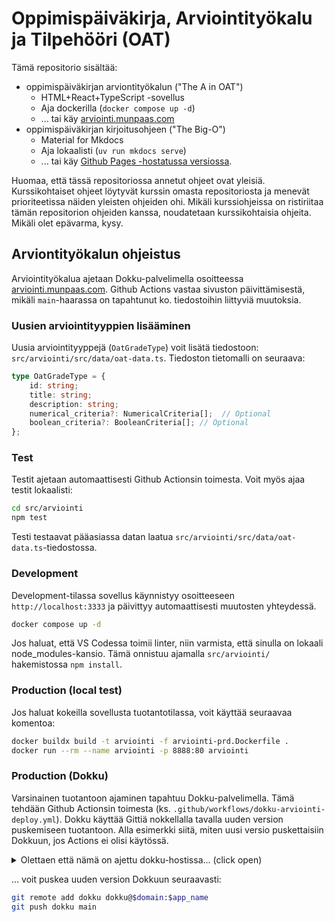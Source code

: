 # Oppimispäiväkirja, Arviointityökalu ja Tilpehööri (OAT)

Tämä repositorio sisältää:

* oppimispäiväkirjan arviontityökalun ("The A in OAT")
    * HTML+React+TypeScript -sovellus
    * Aja dockerilla (`docker compose up -d`)
    * ... tai käy [arviointi.munpaas.com](https://arviointi.munpaas.com)
* oppimispäiväkirjan kirjoitusohjeen ("The Big-O")
    * Material for Mkdocs
    * Aja lokaalisti (`uv run mkdocs serve`)
    * ... tai käy [Github Pages -hostatussa versiossa](https://sourander.github.io/oat).
 
Huomaa, että tässä repositoriossa annetut ohjeet ovat yleisiä. Kurssikohtaiset ohjeet löytyvät kurssin omasta repositoriosta ja menevät prioriteetissa näiden yleisten ohjeiden ohi. Mikäli kurssiohjeissa on ristiriitaa tämän repositorion ohjeiden kanssa, noudatetaan kurssikohtaisia ohjeita. Mikäli olet epävarma, kysy.


## Arviontityökalun ohjeistus

Arviointityökalua ajetaan Dokku-palvelimella osoitteessa [arviointi.munpaas.com](https://arviointi.munpaas.com). Github Actions vastaa sivuston päivittämisestä, mikäli `main`-haarassa on tapahtunut ko. tiedostoihin liittyviä muutoksia.

### Uusien arviointityyppien lisääminen

Uusia arviointityyppejä (`OatGradeType`) voit lisätä tiedostoon: `src/arviointi/src/data/oat-data.ts`. Tiedoston tietomalli on seuraava:

```typescript
type OatGradeType = {
    id: string;
    title: string;
    description: string;
    numerical_criteria?: NumericalCriteria[];  // Optional
    boolean_criteria?: BooleanCriteria[]; // Optional
};
```

### Test

Testit ajetaan automaattisesti Github Actionsin toimesta. Voit myös ajaa testit lokaalisti:

```bash
cd src/arviointi
npm test
```

Testi testaavat pääasiassa datan laatua `src/arviointi/src/data/oat-data.ts`-tiedostossa.

### Development

Development-tilassa sovellus käynnistyy osoitteeseen `http://localhost:3333` ja päivittyy automaattisesti muutosten yhteydessä.

```bash
docker compose up -d
```

Jos haluat, että VS Codessa toimii linter, niin varmista, että sinulla on lokaali node_modules-kansio. Tämä onnistuu ajamalla `src/arviointi/` hakemistossa `npm install`.

### Production (local test)

Jos haluat kokeilla sovellusta tuotantotilassa, voit käyttää seuraavaa komentoa:

```bash
docker buildx build -t arviointi -f arviointi-prd.Dockerfile .
docker run --rm --name arviointi -p 8888:80 arviointi
```

### Production (Dokku)

Varsinainen tuotantoon ajaminen tapahtuu Dokku-palvelimella. Tämä tehdään Github Actionsin toimesta (ks. `.github/workflows/dokku-arviointi-deploy.yml`). Dokku käyttää Gittiä nokkellalla tavalla uuden version puskemiseen tuotantoon. Alla esimerkki siitä, miten uusi versio puskettaisiin Dokkuun, jos Actions ei olisi käytössä.

<details>
<summary>Olettaen että nämä on ajettu dokku-hostissa... (click open)</summary>

```bash
app_name=arviointi
domain=munpaas.com

# -------- Dokku-palvelimella on pitänyt --------
# 1. Luoda sovellukselle domain
dokku domains:set-global $domain
# 2. Luoda sovellus
dokku apps:create $app_name
# 3. Asettaa sovellukselle Dockerfile
dokku builder-dockerfile:set $app_name dockerfile-path ./arviointi-prd.Dockerfile
```
</details>

... voit puskea uuden version Dokkuun seuraavasti:

```bash
git remote add dokku dokku@$domain:$app_name
git push dokku main
```
